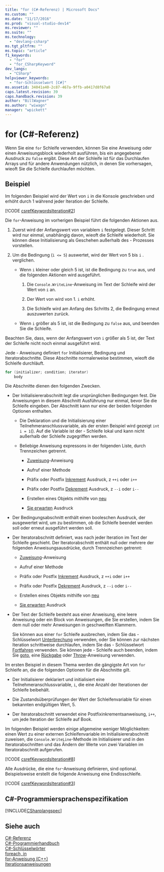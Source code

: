 ```yaml
---
title: "for (C#-Referenz) | Microsoft Docs"
ms.custom: ""
ms.date: "11/17/2016"
ms.prod: "visual-studio-dev14"
ms.reviewer: ""
ms.suite: ""
ms.technology: 
  - "devlang-csharp"
ms.tgt_pltfrm: ""
ms.topic: "article"
f1_keywords: 
  - "for"
  - "for_CSharpKeyword"
dev_langs: 
  - "CSharp"
helpviewer_keywords: 
  - "for-Schlüsselwort [C#]"
ms.assetid: 34041a40-2c87-467a-9ffb-a0417d8f67a8
caps.latest.revision: 39
caps.handback.revision: 39
author: "BillWagner"
ms.author: "wiwagn"
manager: "wpickett"
---
```

# for (C#-Referenz)
Wenn Sie eine `for` Schleife verwenden, können Sie eine Anweisung oder einen Anweisungsblock wiederholt ausführen, bis ein angegebener Ausdruck zu `false` ergibt.  Diese Art der Schleife ist für das Durchlaufen Arrays und für andere Anwendungen nützlich, in denen Sie vorhersagen, wieoft Sie die Schleife durchlaufen möchten.  
  
## Beispiel  
 Im folgenden Beispiel wird der Wert von `i` in die Konsole geschrieben und erhöht durch 1 während jeder Iteration der Schleife.  
  
 [!CODE [csrefKeywordsIteration#2](../CodeSnippet/VS_Snippets_VBCSharp/csrefKeywordsIteration#2)]  
  
 Die `for`\-Anweisung im vorherigen Beispiel führt die folgenden Aktionen aus.  
  
1.  Zuerst wird der Anfangswert von variablem `i` festgelegt.  Dieser Schritt wird nur einmal, unabhängig davon, wieoft die Schleife wiederholt.  Sie können diese Initialisierung als Geschehen außerhalb des \- Prozesses vorstellen.  
  
2.  Um die Bedingung \(`i <= 5`\) auswertet, wird der Wert von 5 bis `i` . verglichen.  
  
    -   Wenn `i` kleiner oder gleich 5 ist, ist die Bedingung zu `true` aus, und die folgenden Aktionen wird ausgeführt.  
  
        1.  Die `Console.WriteLine`\-Anweisung im Text der Schleife wird der Wert von `i` an.  
  
        2.  Der Wert von wird von 1. `i` erhöht.  
  
        3.  Die Schleife wird am Anfang des Schritts 2, die Bedingung erneut auszuwerten zurück.  
  
    -   Wenn `i` größer als 5 ist, ist die Bedingung zu `false` aus, und beenden Sie die Schleife.  
  
 Beachten Sie, dass, wenn der Anfangswert von `i` größer als 5 ist, der Text der Schleife nicht noch einmal ausgeführt wird.  
  
 Jede \- Anweisung definiert `for` Initialisierer, Bedingung und Iteratorabschnitte.  Diese Abschnitte normalerweise bestimmen, wieoft die Schleife durchläuft.  
  
```c#  
for (initializer; condition; iterator)  
    body  
```  
  
 Die Abschnitte dienen den folgenden Zwecken.  
  
-   Der Initialisiererabschnitt legt die ursprünglichen Bedingungen fest.  Die Anweisungen in diesem Abschnitt Ausführung nur einmal, bevor Sie die Schleife eingeben.  Der Abschnitt kann nur eine der beiden folgenden Optionen enthalten.  
  
    -   Die Deklaration und die Initialisierung einer Teilnehmeranschlussvariable, als der ersten Beispiel wird gezeigt `int i = 1`\(\).  Auf die Variable ist der \- Schleife lokal und kann nicht außerhalb der Schleife zugegriffen werden.  
  
    -   Beliebige Anweisung expressons in der folgenden Liste, durch Trennzeichen getrennt.  
  
        -   [Zuweisung](../../../csharp/language-reference/operators/assignment-operator.md)\-Anweisung  
  
        -   Aufruf einer Methode  
  
        -   Präfix oder Postfix [Inkrement](../../../csharp/language-reference/operators/increment-operator.md) Ausdruck, z `++i` oder `i++`  
  
        -   Präfix oder Postfix [Dekrement](../../../csharp/language-reference/operators/decrement-operator.md) Ausdruck, z `--i` oder `i--`  
  
        -   Erstellen eines Objekts mithilfe von [neu](../../../csharp/language-reference/keywords/new-operator.md)  
  
        -   [Sie erwarten](../../../csharp/language-reference/keywords/await.md) Ausdruck  
  
-   Der Bedingungsabschnitt enthält einen booleschen Ausdruck, der ausgewertet wird, um zu bestimmen, ob die Schleife beendet werden soll oder erneut ausgeführt werden soll.  
  
-   Der Iteratorabschnitt definiert, was nach jeder Iteration im Text der Schleife geschieht.  Der Iteratorabschnitt enthält null oder mehrere der folgenden Anweisungsausdrücke, durch Trennzeichen getrennt:  
  
    -   [Zuweisung](../../../csharp/language-reference/operators/assignment-operator.md)\-Anweisung  
  
    -   Aufruf einer Methode  
  
    -   Präfix oder Postfix [Inkrement](../../../csharp/language-reference/operators/increment-operator.md) Ausdruck, z `++i` oder `i++`  
  
    -   Präfix oder Postfix [Dekrement](../../../csharp/language-reference/operators/decrement-operator.md) Ausdruck, z `--i` oder `i--`  
  
    -   Erstellen eines Objekts mithilfe von [neu](../../../csharp/language-reference/keywords/new-operator.md)  
  
    -   [Sie erwarten](../../../csharp/language-reference/keywords/await.md) Ausdruck  
  
-   Der Text der Schleife besteht aus einer Anweisung, eine leere Anweisung oder ein Block von Anweisungen, die Sie erstellen, indem Sie dem null oder mehr Anweisungen in geschweiften Klammern.  
  
     Sie können aus einer `for` Schleife ausbrechen, indem Sie das \- Schlüsselwort [Unterbrechung](../../../csharp/language-reference/keywords/break.md) verwenden, oder Sie können zur nächsten Iteration schrittweise durchlaufen, indem Sie das \- Schlüsselwort [Fortfahren](../../../csharp/language-reference/keywords/continue.md) verwenden.  Sie können jede \- Schleife auch beenden, indem Sie [goto](../../../csharp/language-reference/keywords/goto.md), eine [Rückgabe](../../../csharp/language-reference/keywords/return.md) oder [Throw](../../../csharp/language-reference/keywords/throw.md)\-Anweisung verwenden.  
  
 Im ersten Beispiel in diesem Thema werden die gängigste Art von `for` Schleife an, die die folgenden Optionen für die Abschnitte gilt.  
  
-   Der Initialisierer deklariert und initialisiert eine Teilnehmeranschlussvariable, `i`, die eine Anzahl der Iterationen der Schleife beibehält.  
  
-   Die Zustandsüberprüfungen der Wert der Schleifenvariable für einen bekannten endgültigen Wert, 5.  
  
-   Der Iteratorabschnitt verwendet eine Postfixinkrementsanweisung, `i++`, um jede Iteration der Schleife auf Book.  
  
 Im folgenden Beispiel werden einige allgemeine weniger Möglichkeiten: einen Wert zu einer externen Schleifenvariable im Initialisiererabschnitt zuweisen, die `Console.WriteLine`\-Methode im Initialisierer und in den Iteratorabschnitten und das Ändern der Werte von zwei Variablen im Iteratorabschnitt aufgerufen.  
  
 [!CODE [csrefKeywordsIteration#8](../CodeSnippet/VS_Snippets_VBCSharp/csrefKeywordsIteration#8)]  
  
 Alle Ausdrücke, die eine `for`\-Anweisung definieren, sind optional.  Beispielsweise erstellt die folgende Anweisung eine Endlosschleife.  
  
 [!CODE [csrefKeywordsIteration#3](../CodeSnippet/VS_Snippets_VBCSharp/csrefKeywordsIteration#3)]  
  
## C\#\-Programmiersprachenspezifikation  
 [!INCLUDE[CSharplangspec](../../../csharp/language-reference/keywords/includes/csharplangspec_md.md)]  
  
## Siehe auch  
 [C\#\-Referenz](../../../csharp/language-reference/index.md)   
 [C\#\-Programmierhandbuch](../../../csharp/programming-guide/index.md)   
 [C\#\-Schlüsselwörter](../../../csharp/language-reference/keywords/index.md)   
 [foreach, in](../../../csharp/language-reference/keywords/foreach-in.md)   
 [for\-Anweisung \(C\+\+\)](/visual-cpp/cpp/for-statement-cpp)   
 [Iterationsanweisungen](../../../csharp/language-reference/keywords/iteration-statements.md)